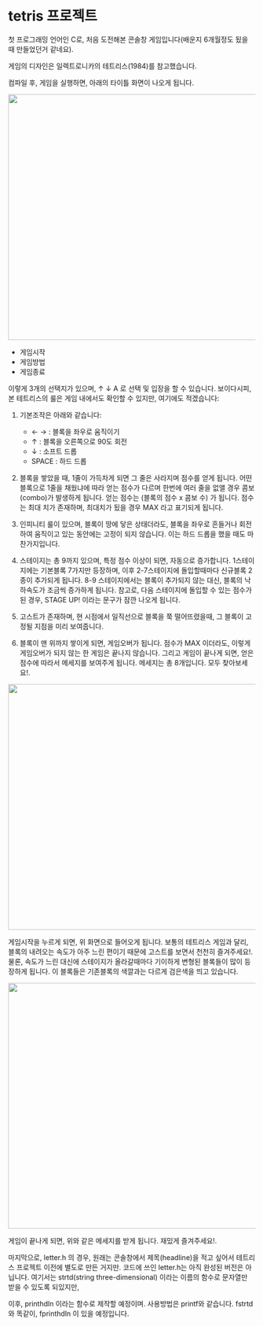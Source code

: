 # tetris 프로젝트

첫 프로그래밍 언어인 C로, 처음 도전해본 콘솔창 게임입니다(배운지 6개월정도 됬을 때 만들었던거 같네요).

게임의 디자인은 일렉트로니카의 테트리스(1984)를 참고했습니다. 

컴파일 후, 게임을 실행하면, 아래의 타이틀 화면이 나오게 됩니다.

<img src="https://user-images.githubusercontent.com/50792697/163720902-bd2ce95f-c0a5-4c4e-8b16-a032ffa419e8.PNG" width='600' height='500'>

* 게임시작
* 게임방법
* 게임종료

이렇게 3개의 선택지가 있으며, ↑ ↓ A  로 선택 및 입장을 할 수 있습니다. 보이다시피, 본 테트리스의 룰은 게임 내에서도 확인할 수 있지만, 여기에도 적겠습니다:

1. 기본조작은 아래와 같습니다:

   * ← →   : 블록을 좌우로 움직이기
   *  ↑    : 블록을 오른쪽으로 90도 회전
   *  ↓    : 소프트 드롭
   * SPACE : 하드 드롭 

2. 블록을 쌓았을 때, 1줄이 가득차게 되면 그 줄은 사라지며 점수를 얻게 됩니다. 어떤 블록으로 1줄을 채웠냐에 따라 얻는 점수가 다르며 한번에 여러 줄을 없앨 경우 콤보(combo)가 발생하게 됩니다. 얻는 점수는 (블록의 점수 x 콤보 수) 가 됩니다. 점수는 최대 치가 존재하며, 최대치가 됬을 경우 MAX 라고 표기되게 됩니다.

3. 인피니티 룰이 있으며, 블록이 땅에 닿은 상태더라도, 블록을 좌우로 흔들거나 회전하여 움직이고 있는 동안에는 고정이 되지 않습니다. 이는 하드 드롭을 했을 때도 마찬가지입니다.

4. 스테이지는 총 9까지 있으며, 특정 점수 이상이 되면, 자동으로 증가합니다. 1스테이지에는 기본블록 7가지만 등장하며, 이후 2-7스테이지에 돌입할때마다 신규블록 2종이 추가되게 됩니다. 8-9 스테이지에서는 블록이 추가되지 않는 대신, 블록의 낙하속도가 조금씩 증가하게 됩니다. 참고로, 다음 스테이지에 돌입할 수 있는 점수가 된 경우, STAGE UP! 이라는 문구가 잠깐 나오게 됩니다.

5. 고스트가 존재하며, 현 시점에서 일직선으로 블록을 쭉 떨어뜨렸을때, 그 블록이 고정될 지점을 미리 보여줍니다.

6. 블록이 맨 위까지 쌓이게 되면, 게임오버가 됩니다. 점수가 MAX 이더라도, 이렇게 게임오버가 되지 않는 한 게임은 끝나지 않습니다. 그리고 게임이 끝나게 되면, 얻은 점수에 따라서 메세지를 보여주게 됩니다. 메세지는 총 8개입니다. 모두 찾아보세요!.

<img src="https://user-images.githubusercontent.com/50792697/163721324-88d3c81b-480a-4d2a-a4e9-ff7e213a0606.PNG" width='600' height='500'>

게임시작을 누르게 되면, 위 화면으로 들어오게 됩니다. 보통의 테트리스 게임과 달리, 블록의 내려오는 속도가 아주 느린 편이기 때문에  고스트를 보면서 천천히 즐겨주세요!. 물론, 속도가 느린 대신에 스테이지가 올라갈때마다 기이하게 변형된 블록들이 많이 등장하게 됩니다. 이 블록들은 기존블록의 색깔과는 다르게 검은색을 띄고 있습니다.

<img src="https://user-images.githubusercontent.com/50792697/163720521-c59e65a0-9fc1-48a4-af66-93e8d98151c5.PNG" width='600' height='500'>

게임이 끝나게 되면, 위와 같은 메세지를 받게 됩니다. 재밌게 즐겨주세요!.

마지막으로, letter.h 의 경우, 원래는 콘솔창에서 제목(headline)을 적고 싶어서 테트리스 프로젝트 이전에 별도로  만든 거지만. 코드에 쓰인 letter.h는 아직 완성된 버전은 아닙니다. 여기서는 strtd(string three-dimensional) 이라는 이름의 함수로  문자열만 받을 수 있도록 되있지만,

이후, printhdln 이라는 함수로 제작할 예정이며. 사용방법은 printf와 같습니다. fstrtd와 똑같이, fprinthdln 이 있을 예정입니다. 



